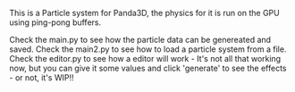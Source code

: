 This is a Particle system for Panda3D, the physics for it is run on the GPU using ping-pong buffers.

Check the main.py to see how the particle data can be genereated and saved.
Check the main2.py to see how to load a particle system from a file.
Check the editor.py to see how a editor will work - It's not all that working now, but you can give it some values and click 'generate' to see the effects - or not, it's WIP!!
